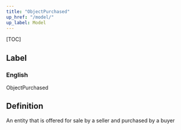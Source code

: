 ```yaml
---
title: "ObjectPurchased"
up_href: "/model/"
up_label: Model
---
```


[TOC]

## Label

### English
ObjectPurchased


## Definition
An entity that is offered for sale by a seller and purchased by a buyer 


    

